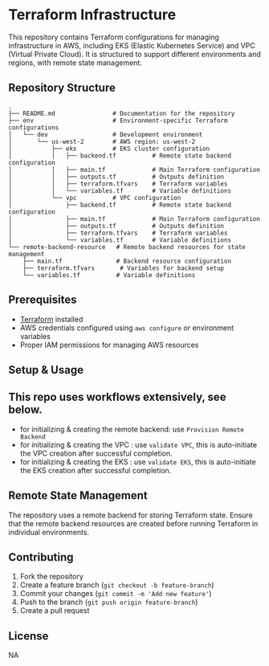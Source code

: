 # Terraform Infrastructure

This repository contains Terraform configurations for managing infrastructure in AWS, including EKS (Elastic Kubernetes Service) and VPC (Virtual Private Cloud). It is structured to support different environments and regions, with remote state management.

## Repository Structure

```
.
├── README.md                # Documentation for the repository
├── env                      # Environment-specific Terraform configurations
│   └── dev                  # Development environment
│       └── us-west-2        # AWS region: us-west-2
│           ├── eks          # EKS cluster configuration
│           │   ├── backend.tf          # Remote state backend configuration
│           │   ├── main.tf             # Main Terraform configuration
│           │   ├── outputs.tf          # Outputs definition
│           │   ├── terraform.tfvars    # Terraform variables
│           │   └── variables.tf        # Variable definitions
│           └── vpc          # VPC configuration
│               ├── backend.tf          # Remote state backend configuration
│               ├── main.tf             # Main Terraform configuration
│               ├── outputs.tf          # Outputs definition
│               ├── terraform.tfvars    # Terraform variables
│               └── variables.tf        # Variable definitions
└── remote-backend-resource   # Remote backend resources for state management
    ├── main.tf               # Backend resource configuration
    ├── terraform.tfvars       # Variables for backend setup
    └── variables.tf          # Variable definitions
```

## Prerequisites

- [Terraform](https://www.terraform.io/downloads.html) installed
- AWS credentials configured using `aws configure` or environment variables
- Proper IAM permissions for managing AWS resources

## Setup & Usage

## This repo uses workflows extensively, see below.
- for initializing & creating the remote backend: use `Provision Remote Backend` 
- for initializing & creating the VPC           : use `validate VPC`, this is auto-initiate the VPC creation after successful completion.
- for initializing & creating the EKS           : use `validate EKS`, this is auto-initiate the EKS creation after successful completion.


## Remote State Management
The repository uses a remote backend for storing Terraform state. Ensure that the remote backend resources are created before running Terraform in individual environments.

## Contributing
1. Fork the repository
2. Create a feature branch (`git checkout -b feature-branch`)
3. Commit your changes (`git commit -m 'Add new feature'`)
4. Push to the branch (`git push origin feature-branch`)
5. Create a pull request

## License
NA
